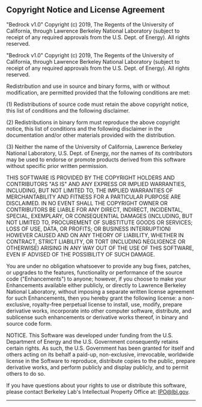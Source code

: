 ## Copyright Notice and License Agreement

"Bedrock v1.0" Copyright (c) 2019, The Regents of the University of California, through Lawrence Berkeley National Laboratory (subject to receipt of any required approvals from the U.S. Dept. of Energy).  All rights reserved.

"Bedrock v1.0" Copyright (c) 2019, The Regents of the University of California, through Lawrence Berkeley National Laboratory (subject to receipt of any required approvals from the U.S. Dept. of Energy).  All rights reserved.

Redistribution and use in source and binary forms, with or without modification, are permitted provided that the following conditions are met:

(1) Redistributions of source code must retain the above copyright notice, this list of conditions and the following disclaimer.

(2) Redistributions in binary form must reproduce the above copyright notice, this list of conditions and the following disclaimer in the documentation and/or other materials provided with the distribution.

(3) Neither the name of the University of California, Lawrence Berkeley National Laboratory, U.S. Dept. of Energy, nor the names of its contributors may be used to endorse or promote products derived from this software without specific prior written permission.

THIS SOFTWARE IS PROVIDED BY THE COPYRIGHT HOLDERS AND CONTRIBUTORS "AS IS" AND ANY EXPRESS OR IMPLIED WARRANTIES, INCLUDING, BUT NOT LIMITED TO, THE IMPLIED WARRANTIES OF MERCHANTABILITY AND FITNESS FOR A PARTICULAR PURPOSE ARE DISCLAIMED. IN NO EVENT SHALL THE COPYRIGHT OWNER OR CONTRIBUTORS BE LIABLE FOR ANY DIRECT, INDIRECT, INCIDENTAL, SPECIAL, EXEMPLARY, OR CONSEQUENTIAL DAMAGES (INCLUDING, BUT NOT LIMITED TO, PROCUREMENT OF SUBSTITUTE GOODS OR SERVICES; LOSS OF USE, DATA, OR PROFITS; OR BUSINESS INTERRUPTION) HOWEVER CAUSED AND ON ANY THEORY OF LIABILITY, WHETHER IN CONTRACT, STRICT LIABILITY, OR TORT (INCLUDING NEGLIGENCE OR OTHERWISE) ARISING IN ANY WAY OUT OF THE USE OF THIS SOFTWARE, EVEN IF ADVISED OF THE POSSIBILITY OF SUCH DAMAGE.

You are under no obligation whatsoever to provide any bug fixes, patches, or upgrades to the features, functionality or performance of the source code ("Enhancements") to anyone; however, if you choose to make your Enhancements available either publicly, or directly to Lawrence Berkeley National Laboratory, without imposing a separate written license agreement for such Enhancements, then you hereby grant the following license: a non-exclusive, royalty-free perpetual license to install, use, modify, prepare derivative works, incorporate into other computer software, distribute, and sublicense such enhancements or derivative works thereof, in binary and source code form.

NOTICE.  This Software was developed under funding from the U.S. Department of Energy and the U.S. Government consequently retains certain rights. As such, the U.S. Government has been granted for itself and others acting on its behalf a paid-up, non-exclusive, irrevocable, worldwide license in the Software to reproduce, distribute copies to the public, prepare derivative works, and perform publicly and display publicly, and to permit others to do so.

If you have questions about your rights to use or distribute this software, please contact Berkeley Lab's Intellectual Property Office at: IPO@lbl.gov.

************************************************************************************
